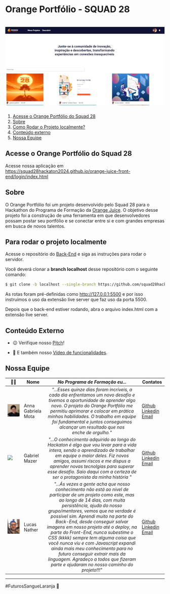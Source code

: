 # Orange Portfólio - SQUAD 28

<h1 align="center">
    <img alt="My Turn" src="assets/IMAGEMPROJETO.jpg" />
</h1>

<ol>
    <li> <a href="#acesse">Acesse o Orange Portfólio do Squad 28</a></li>
    <li><a href="#sobre">Sobre</a></li>
    <li> <a href="#comorodaroprojeto">Como Rodar o Projeto localmente?</a> </li>
    <li> <a href="#conteudoxterno">Conteúdo externo</a></li>
    <li> <a href="#nossaequipe">Nossa Equipe</a></li>
</ol>

<h2 id="acesse">Acesse o Orange Portfólio do Squad 28</h2>

Acesse nossa aplicação em https://squad28hackaton2024.github.io/orange-juice-front-end/login/index.html

<h2 id="sobre">Sobre</h2> 

O Orange Portfólio foi um projeto desenvolvido pelo Squad 28 para o Hackathon do Programa de Formação da [Orange Juice](https://tech.orangejuice.com.br/programadeformacao). O objetivo desse projeto foi a construção de uma ferramenta em que desenvolvedores possam postar seu portfólio e se conectar entre si e com grandes empresas em busca de novos talentos.

<h2 id="comorodaroprojeto">Para rodar o projeto localmente</h2>

Acesse o repositório do [Back-End](https://github.com/squad28hackaton2024/orange-juice-back-end) e siga as instruções para rodar o servidor.

Você deverá clonar a **branch localhost** desse repositório com o seguinte comando: 
```bash
$ git clone -b localhost --single-branch https://github.com/squad28hackaton2024/orange-juice-front-end.git
```
As rotas foram pré-definidas como http://127.0.0.1:5500 e por isso instruímos o uso da extensão live server que faz uso da porta 5500. 

Depois que o back-end estiver rodando, abra o arquivo index.html com a extensão live server.

<h2 id="conteudoxterno">Conteúdo Externo</h2> 

* :wink: Verifique nosso [Pitch](https://youtu.be/taFYmRD8m3c)! 

* :yellow_heart: E também nosso [Vídeo de funcionalidades]().

<h2 id="nossaequipe">Nossa Equipe</h2> 


|:woman_cartwheeling:|Nome|*No Programa de Formação eu...*|Contatos|
|--|--|:--:|--|
|<img src="assets/annamota.jpg" width="500"><br>| Anna Gabriela Mota | *"...Esses quinze dias foram incríveis, a cada dia enfrentamos um novo desafio e tivemos a oportunidade de aprender algo novo. O projeto do Orange Portfólio me permitiu aprimorar e colocar em prática minhas habilidades. O trabalho em equipe foi fundamental e juntos conseguimos alcançar um resultado que nos enche de orgulho."* | [Github](https://github.com/motaag) [Linkedin](https://www.linkedin.com/in/motaag) [Email](gabimotta40@gmail.com) |
| <img src="assets/gabrielmazer.png" width="300"><br> | Gabriel Mazer | *"...O conhecimento adquirido ao longo do Hackaton é algo que vou levar para a vida intera, sendo o aprendizado de trabalhar em equipe o maior deles. Fiz novos amigos, assumi riscos e me dispus a aprender novas tecnolgias para superar esse desafio. Saio daqui com a certeza de ser o protagonista da minha história "* | [Github](https://github.com/gabrielmazer) [Linkedin](https://www.linkedin.com/in/gabrielmazer/) [Email](gabriel.mazer@outlook.com) |
| <img src="assets/lucasnather.jpg" width="300"><br> | Lucas Nather | *"...Ás vezes a gente acha que nosso conhecimento não está ao nível de participar de um projeto como este, mas ao longo de 14 dias, com muita persistência, ajuda do nosso grupo/mentores, vemos que na verdade é possível sim. Aprendi muito na parte do Back-End, desde conseguir salvar imagens em nosso projeto até o deploy, na parte do Front-End, nunca subestime o CSS (kkkk) sempre tem alguma coisa que você nunca viu e com Javascript expandi ainda mais meu conhecimento para no futuro conseguir extrair mais da linguagem. Agradeço a todos que fizeram parte e ajudaram no nosso caminho do projeto!!!"* | [Github](https://github.com/lucasnather) [Linkedin](https://www.linkedin.com/in/lucas-nather-19990320b/) [Email](natherlucas@gmail.com) |


<hr>

<p> #FuturosSangueLaranja 🧡 <p>
